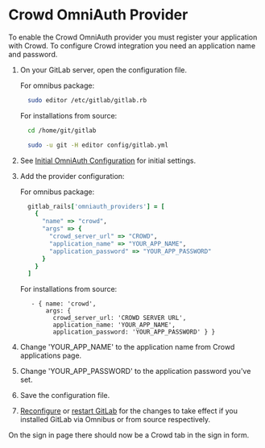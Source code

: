 # Crowd OmniAuth Provider

To enable the Crowd OmniAuth provider you must register your application with Crowd. To configure Crowd integration you need an application name and password.  

1.  On your GitLab server, open the configuration file.

    For omnibus package:

    ```sh
      sudo editor /etc/gitlab/gitlab.rb
    ```

    For installations from source:

    ```sh
      cd /home/git/gitlab

      sudo -u git -H editor config/gitlab.yml
    ```

1.  See [Initial OmniAuth Configuration](omniauth.md#initial-omniauth-configuration) for initial settings.

1.  Add the provider configuration:

    For omnibus package:

    ```ruby
      gitlab_rails['omniauth_providers'] = [
        {
          "name" => "crowd",
          "args" => { 
            "crowd_server_url" => "CROWD",
            "application_name" => "YOUR_APP_NAME",
            "application_password" => "YOUR_APP_PASSWORD"
          }
        }
      ]
    ```

    For installations from source:

    ```
       - { name: 'crowd',
           args: {
             crowd_server_url: 'CROWD SERVER URL',
             application_name: 'YOUR_APP_NAME',
             application_password: 'YOUR_APP_PASSWORD' } }
    ```

1.  Change 'YOUR_APP_NAME' to the application name from Crowd applications page.

1.  Change 'YOUR_APP_PASSWORD' to the application password you've set.

1.  Save the configuration file.

1.  [Reconfigure][] or [restart GitLab][] for the changes to take effect if you
    installed GitLab via Omnibus or from source respectively.

On the sign in page there should now be a Crowd tab in the sign in form.

[reconfigure]: ../administration/restart_gitlab.md#omnibus-gitlab-reconfigure
[restart GitLab]: ../administration/restart_gitlab.md#installations-from-source

